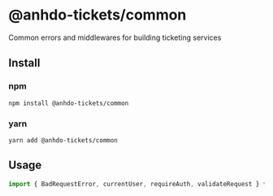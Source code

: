 # @anhdo-tickets/common

Common errors and middlewares for building ticketing services

## Install

### npm
```npm
npm install @anhdo-tickets/common
```

### yarn
```yarn
yarn add @anhdo-tickets/common
```

## Usage

```typescript
import { BadRequestError, currentUser, requireAuth, validateRequest } from "@anhdo-tickets/common";
```